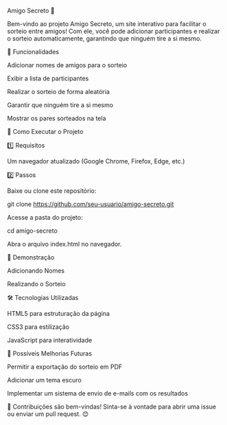Amigo Secreto 🎁

Bem-vindo ao projeto Amigo Secreto, um site interativo para facilitar o sorteio entre amigos! Com ele, você pode adicionar participantes e realizar o sorteio automaticamente, garantindo que ninguém tire a si mesmo.

📌 Funcionalidades

Adicionar nomes de amigos para o sorteio

Exibir a lista de participantes

Realizar o sorteio de forma aleatória

Garantir que ninguém tire a si mesmo

Mostrar os pares sorteados na tela

🚀 Como Executar o Projeto

1️⃣ Requisitos

Um navegador atualizado (Google Chrome, Firefox, Edge, etc.)

2️⃣ Passos

Baixe ou clone este repositório:

git clone https://github.com/seu-usuario/amigo-secreto.git

Acesse a pasta do projeto:

cd amigo-secreto

Abra o arquivo index.html no navegador.

🎥 Demonstração

Adicionando Nomes



Realizando o Sorteio



🛠️ Tecnologias Utilizadas

HTML5 para estruturação da página

CSS3 para estilização

JavaScript para interatividade

📝 Possíveis Melhorias Futuras

Permitir a exportação do sorteio em PDF

Adicionar um tema escuro

Implementar um sistema de envio de e-mails com os resultados

📢 Contribuições são bem-vindas! Sinta-se à vontade para abrir uma issue ou enviar um pull request. 😊


